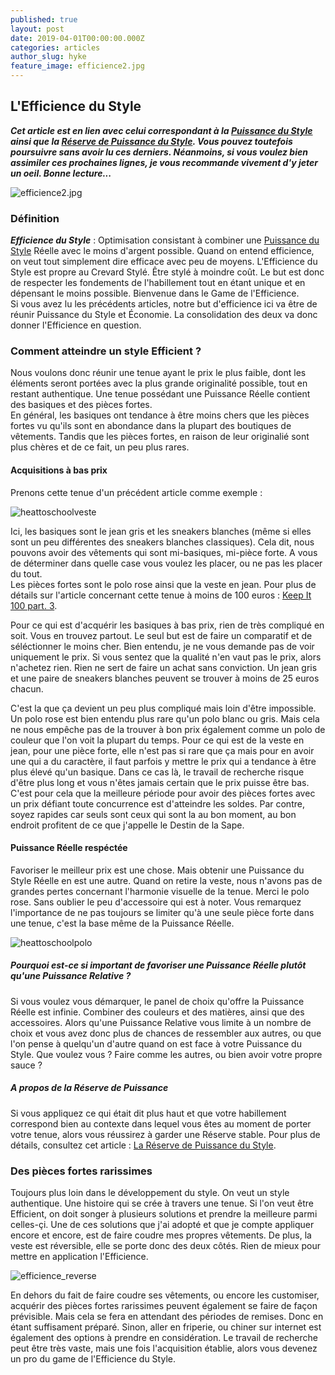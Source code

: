 ```yaml
---
published: true
layout: post
date: 2019-04-01T00:00:00.000Z
categories: articles
author_slug: hyke
feature_image: efficience2.jpg
---
```

## L'Efficience du Style

***Cet article est en lien avec celui correspondant à la [Puissance du Style](http://www.crevardstyle.com/La-Puissance-du-Style) ainsi que la [Réserve de Puissance du Style](http://www.crevardstyle.com/La-R%C3%A9serve-de-Puissance-du-Style). Vous pouvez toutefois poursuivre sans avoir lu ces derniers. Néanmoins, si vous voulez bien assimiler ces prochaines lignes, je vous recommande vivement d'y jeter un oeil. Bonne lecture...***

![efficience2.jpg]({{site.url}}/{{site.baseurl}}img/efficience2.jpg)

### Définition

***Efficience du Style*** : Optimisation consistant à combiner une [Puissance du Style](http://www.crevardstyle.com/La-Puissance-du-Style) Réelle avec le moins d'argent possible. Quand on entend efficience, on veut tout simplement dire efficace avec peu de moyens. L'Efficience du Style est propre au Crevard Stylé. Être stylé à moindre coût. Le but est donc de respecter les fondements de l'habillement tout en étant unique et en dépensant le moins possible. Bienvenue dans le Game de l'Efficience.  
Si vous avez lu les précédents articles, notre but d'efficience ici va être de réunir Puissance du Style et Économie. La consolidation des deux va donc donner l'Efficience en question.

### Comment atteindre un style Efficient ?

Nous voulons donc réunir une tenue ayant le prix le plus faible, dont les éléments seront portées avec la plus grande originalité possible, tout en restant authentique. Une tenue possédant une Puissance Réelle contient des basiques et des pièces fortes.  
En général, les basiques ont tendance à être moins chers que les pièces fortes vu qu'ils sont en abondance dans la plupart des boutiques de vêtements. Tandis que les pièces fortes, en raison de leur originalié sont plus chères et de ce fait, un peu plus rares.  

#### Acquisitions à bas prix

Prenons cette tenue d'un précédent article comme exemple : 

![heattoschoolveste]({{site.url}}/{{site.baseurl}}img/heattoschoolveste.jpeg)

Ici, les basiques sont le jean gris et les sneakers blanches (même si elles sont un peu différentes des sneakers blanches classiques). Cela dit, nous pouvons avoir des vêtements qui sont mi-basiques, mi-pièce forte. A vous de déterminer dans quelle case vous voulez les placer, ou ne pas les placer du tout.  
Les pièces fortes sont le polo rose ainsi que la veste en jean. Pour plus de détails sur l'article concernant cette tenue à moins de 100 euros : [Keep It 100 part. 3](http://www.crevardstyle.com/Keep-It-100-part-3).  

Pour ce qui est d'acquérir les basiques à bas prix, rien de très compliqué en soit. Vous en trouvez partout. Le seul but est de faire un comparatif et de séléctionner le moins cher. Bien entendu, je ne vous demande pas de voir uniquement le prix. Si vous sentez que la qualité n'en vaut pas le prix, alors n'achetez rien. Rien ne sert de faire un achat sans conviction. Un jean gris et une paire de sneakers blanches peuvent se trouver à moins de 25 euros chacun.  

C'est la que ça devient un peu plus compliqué mais loin d'être impossible. Un polo rose est bien entendu plus rare qu'un polo blanc ou gris. Mais cela ne nous empêche pas de la trouver à bon prix également comme un polo de couleur que l'on voit la plupart du temps. Pour ce qui est de la veste en jean, pour une pièce forte, elle n'est pas si rare que ça mais pour en avoir une qui a du caractère, il faut parfois y mettre le prix qui a tendance à être plus élevé qu'un basique. Dans ce cas là, le travail de recherche risque d'être plus long et vous n'êtes jamais certain que le prix puisse être bas. C'est pour cela que la meilleure période pour avoir des pièces fortes avec un prix défiant toute concurrence est d'atteindre les soldes. Par contre, soyez rapides car seuls sont ceux qui sont la au bon moment, au bon endroit profitent de ce que j'appelle le Destin de la Sape.  

#### Puissance Réelle respéctée

Favoriser le meilleur prix est une chose. Mais obtenir une Puissance du Style Réelle en est une autre. Quand on retire la veste, nous n'avons pas de grandes pertes concernant l'harmonie visuelle de la tenue. Merci le polo rose. Sans oublier le peu d'accessoire qui est à noter. Vous remarquez l'importance de ne pas toujours se limiter qu'à une seule pièce forte dans une tenue, c'est la base même de la Puissance Réelle.

![heattoschoolpolo]({{site.url}}/{{site.baseurl}}img/heattoschoolpolo.jpeg)

##### Pourquoi est-ce si important de favoriser une Puissance Réelle plutôt qu'une Puissance Relative ?  

Si vous voulez vous démarquer, le panel de choix qu'offre la Puissance Réelle est infinie. Combiner des couleurs et des matières, ainsi que des accessoires. Alors qu'une Puissance Relative vous limite à un nombre de choix et vous avez donc plus de chances de ressembler aux autres, ou que l'on pense à quelqu'un d'autre quand on est face à votre Puissance du Style. Que voulez vous ? Faire comme les autres, ou bien avoir votre propre sauce ?

##### A propos de la Réserve de Puissance

Si vous appliquez ce qui était dit plus haut et que votre habillement correspond bien au contexte dans lequel vous êtes au moment de porter votre tenue, alors vous réussirez à garder une Réserve stable. Pour plus de détails, consultez cet article : [ La Réserve de Puissance du Style](http://www.crevardstyle.com/La-R%C3%A9serve-de-Puissance-du-Style).

### Des pièces fortes rarissimes

Toujours plus loin dans le développement du style. On veut un style authentique. Une histoire qui se crée à travers une tenue. Si l'on veut être Efficient, on doit songer à plusieurs solutions et prendre la meilleure parmi celles-çi. Une de ces solutions que j'ai adopté et que je compte appliquer encore et encore, est de faire coudre mes propres vêtements. De plus, la veste est réversible, elle se porte donc des deux côtés. Rien de mieux pour mettre en application l'Efficience.

![efficience_reverse]({{site.url}}/{{site.baseurl}}img/efficience_reverse.jpg)

En dehors du fait de faire coudre ses vêtements, ou encore les customiser, acquérir des pièces fortes rarissimes peuvent également se faire de façon prévisible. Mais cela se fera en attendant des périodes de remises. Donc en étant suffisament préparé. Sinon, aller en friperie, ou chiner sur internet est également des options à prendre en considération. Le travail de recherche peut être très vaste, mais une fois l'acquisition établie, alors vous devenez un pro du game de l'Efficience du Style.
